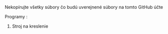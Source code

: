 Nekopírujte všetky súbory čo budú uverejnené súbory na tomto GitHub účte



Programy : 
1. Stroj na kreslenie
